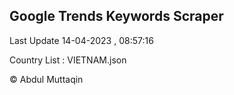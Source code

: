 

## Google Trends Keywords Scraper 
 
Last Update 14-04-2023 , 08:57:16

Country List :
VIETNAM.json



© Abdul Muttaqin 
